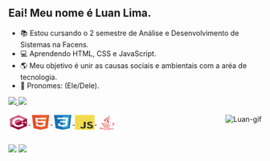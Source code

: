 ## Eai! Meu nome é Luan Lima.

- 📚 Estou cursando o 2 semestre de Análise e Desenvolvimento de Sistemas na Facens.
- 💻 Aprendendo HTML, CSS e JavaScript.
- 🌎 Meu objetivo é unir as causas sociais e ambientais com a aréa de tecnologia.
- 🤖 Pronomes: (Ele/Dele).

<div>
  <a href="https://github.com/luanlls">
  <img height="170em" src="https://github-readme-stats.vercel.app/api?username=luanlls&show_icons=true&theme=chartreuse-dark&include_all_commits=true&count_private=true"/>
  <img height="170em" src="https://github-readme-stats.vercel.app/api/top-langs/?username=luanlls&layout=compact&langs_count=7&theme=chartreuse-dark"/>
</div>

<div style="display: inline_block"><br>
  <img align="center" alt="Luan-Cpp" height="30" width="40" src="https://raw.githubusercontent.com/devicons/devicon/00f02ef57fb7601fd1ddcc2fe6fe670fef3ae3e4/icons/cplusplus/cplusplus-original.svg">
  <img align="center" alt="Luan-HTML" height="30" width="40" src="https://raw.githubusercontent.com/devicons/devicon/master/icons/html5/html5-original.svg">
  <img align="center" alt="Luan-CSS" height="30" width="40" src="https://raw.githubusercontent.com/devicons/devicon/master/icons/css3/css3-original.svg">
  <img align="center" alt="Luan-Js" height="30" width="40" src="https://raw.githubusercontent.com/devicons/devicon/00f02ef57fb7601fd1ddcc2fe6fe670fef3ae3e4/icons/javascript/javascript-original.svg">
  <img align="center" alt="Luan-Java" height="30" width="40" src="https://raw.githubusercontent.com/devicons/devicon/00f02ef57fb7601fd1ddcc2fe6fe670fef3ae3e4/icons/java/java-plain.svg">
  <img height="120em" align="right" alt="Luan-gif" src="https://i.redd.it/kxf3aux56ov31.gif">
  
##
  
  <div> 
  <a href = "mailto:yluan200@gmail.com"><img src="https://img.shields.io/badge/-Gmail-%23333?style=for-the-badge&logo=gmail&logoColor=white" target="_blank"></a>
  <a href="https://www.linkedin.com/in/luan-lima-906062210/"><img src="https://img.shields.io/badge/-LinkedIn-%230077B5?style=for-the-badge&logo=linkedin&logoColor=white" target="_blank"></a> 
</div>
